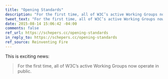 ```yaml
---
title: "Opening Standards"
description: "For the first time, all of W3C’s active Working Groups now operate in public."
tweet_text: "For the first time, all of W3C’s active Working Groups now operate in public"
date: 2015-08-14 15:06:42 -04:00
comments: false
ref_url: https://schepers.cc/opening-standards
in_reply_to: https://schepers.cc/opening-standards
ref_source: Reinventing Fire
---
```


This is exciting news:

> For the first time, all of W3C’s active Working Groups now operate in public.